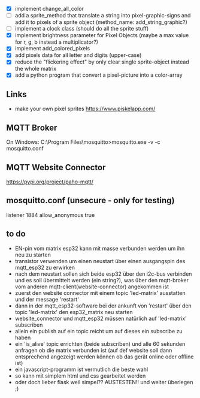 - [x] implement change_all_color
- [ ] add a sprite_method that translate a string into pixel-graphic-signs and add it to pixels of a sprite object (method_name: add_string_graphic?)
- [ ] implement a clock class (should do all the sprite stuff)
- [x] implement brightness parameter for Pixel Objects (maybe a max value for r, g, b instead a multiplicator?)
- [x] implement add_colored_pixels
- [x] add pixels data for all letter and digits (upper-case)
- [x] reduce the "flickering effect" by only clear single sprite-object instead the whole matrix
- [x] add a python program that convert a pixel-picture into a color-array

## Links

- make your own pixel sprites https://www.piskelapp.com/

## MQTT Broker

On Windows:
C:\Program Files\mosquitto>mosquitto.exe -v -c mosquitto.conf

## MQTT Website Connector

https://pypi.org/project/paho-mqtt/

## mosquitto.conf (unsecure - only for testing)

listener 1884
allow_anonymous true

## to do

- EN-pin vom matrix esp32 kann mit masse verbunden werden um ihn neu zu starten
- transistor verwenden um einen neustart über einen ausgangspin des mqtt_esp32 zu erwirken
- nach dem neustart sollen sich beide esp32 über den i2c-bus verbinden und es soll übermittelt werden (ein string?), was über
  den mqtt-broker vom anderen mqtt-client(website-connector) angekommen ist
- zuerst den website connector mit einem topic 'led-matrix' ausstatten und der message 'restart'
- dann in der mqtt_esp32-software bei der ankunft von 'restart' über den topic 'led-matrix' den esp32_matrix neu starten
- website_connector und mqtt_esp32 müssen natürlich auf 'led-matrix' subscriben
- allein ein publish auf ein topic reicht um auf dieses ein subscribe zu haben
- ein 'is_alive' topic errichten (beide subscriben) und alle 60 sekunden anfragen ob die matrix verbunden ist (auf
  def website soll dann entsprechend angezeigt werden können ob das gerät online oder offline ist)
- ein javascript-programm ist vermutlich die beste wahl
- so kann mit simplem html und css gearbeitet werden
- oder doch lieber flask weil simpel?? AUSTESTEN!! und weiter überlegen ;)
